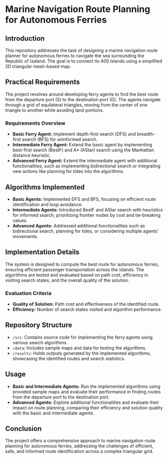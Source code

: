 # Marine Navigation Route Planning for Autonomous Ferries

## Introduction
This repository addresses the task of designing a marine navigation route planner for autonomous ferries to navigate the sea surrounding the Republic of Izaland. The goal is to connect its 400 islands using a simplified 2D triangular mesh-based map. 

## Practical Requirements
The project revolves around developing ferry agents to find the best route from the departure port (S) to the destination port (G). The agents navigate through a grid of equilateral triangles, moving from the center of one triangle to another while avoiding land portions.

### Requirements Overview
- **Basic Ferry Agent:** Implement depth-first search (DFS) and breadth-first search (BFS) for uninformed search.
- **Intermediate Ferry Agent:** Extend the basic agent by implementing best-first search (BestF) and A* (AStar) search using the Manhattan distance heuristic.
- **Advanced Ferry Agent:** Extend the intermediate agent with additional functionalities, such as implementing bidirectional search or integrating new actions like planning for tides into the algorithms.

## Algorithms Implemented
- **Basic Agents:** Implemented DFS and BFS, focusing on efficient route identification and loop avoidance.
- **Intermediate Agents:** Introduced BestF and AStar search with heuristics for informed search, prioritizing frontier nodes by cost and tie-breaking values.
- **Advanced Agents:** Addressed additional functionalities such as bidirectional search, planning for tides, or considering multiple agents' movements.

## Implementation Details
The system is designed to compute the best route for autonomous ferries, ensuring efficient passenger transportation across the islands. The algorithms are tested and evaluated based on path cost, efficiency in visiting search states, and the overall quality of the solution.

### Evaluation Criteria
- **Quality of Solution:** Path cost and effectiveness of the identified route.
- **Efficiency:** Number of search states visited and algorithm performance.

## Repository Structure
- `/src`: Contains source code for implementing the ferry agents using various search algorithms.
- `/data`: Includes sample maps and data for testing the algorithms.
- `/results`: Holds outputs generated by the implemented algorithms, showcasing the identified routes and search statistics.

## Usage
- **Basic and Intermediate Agents:** Run the implemented algorithms using provided sample maps and evaluate their performance in finding routes from the departure port to the destination port.
- **Advanced Agents:** Explore additional functionalities and evaluate their impact on route planning, comparing their efficiency and solution quality with the basic and intermediate agents.

## Conclusion
The project offers a comprehensive approach to marine navigation route planning for autonomous ferries, addressing the challenges of efficient, safe, and informed route identification across a complex triangular grid.
